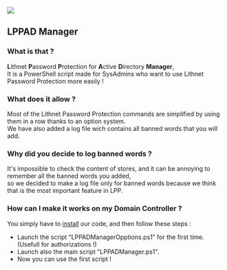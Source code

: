 ![](https://github.com/U4I5/LPPADManager/blob/main/LPPADManagerScreenshot.png)
## LPPAD Manager
### What is that ?
**L**ithnet **P**assword **P**rotection for **A**ctive **D**irectory **Manager**,\
It is a PowerShell script made for SysAdmins who want to use Lithnet Password Protection more easily !
### What does it allow ?
Most of the Lithnet Password Protection commands are simplified by using them in a row thanks to an option system.\
We have also added a log file wich contains all banned words that you will add.
### Why did you decide to log banned words ?
It's impossible to check the content of stores, and it can be annoying to remember all the banned words you added,\
so we decided to make a log file only for banned words because we think that is the most important feature in LPP.
### How can I make it works on my Domain Controller ?
You simply have to [install](https://github.com/U4I5/LPPADManager/archive/refs/heads/main.zip) our code, and then follow these steps :
* Launch the script "LPPADManagerOpptions.ps1" for the first time. (Usefull for authorizations !)
* Launch also the main script "LPPADManager.ps1".
* Now you can use the first script !
